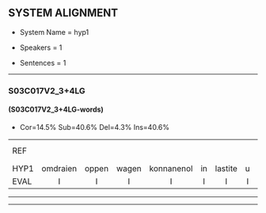 
## SYSTEM ALIGNMENT

- System Name = hyp1

- Speakers = 1

- Sentences = 1

---

### S03C017V2_3+4LG

#### (S03C017V2_3+4LG-words)

- Cor=14.5%	Sub=40.6%	Del=4.3%	Ins=40.6%

|  |  |  |  |  |  |  |  |  |  |  |  |  |  |  |  |  |  |  |  |  |  |  |  |  |  |  |  |  |  |  |  |  |  |  |  |  |  |  |  |  |  |  |  |  |  |  |  |  |  |  |  |  |  |  |  |  |  |  |  |  |  |  |  |  |  |  |  |  |  |
|:--- |:---:|:---:|:---:|:---:|:---:|:---:|:---:|:---:|:---:|:---:|:---:|:---:|:---:|:---:|:---:|:---:|:---:|:---:|:---:|:---:|:---:|:---:|:---:|:---:|:---:|:---:|:---:|:---:|:---:|:---:|:---:|:---:|:---:|:---:|:---:|:---:|:---:|:---:|:---:|:---:|:---:|:---:|:---:|:---:|:---:|:---:|:---:|:---:|:---:|:---:|:---:|:---:|:---:|:---:|:---:|:---:|:---:|:---:|:---:|:---:|:---:|:---:|:---:|:---:|:---:|:---:|:---:|:---:|:---:|
| REF |  |  |  |  |  |  |  |  |  |  |  |  |  |  |  |  | omdraaien | poppenwagen | konijnenhok*(konijnenhol) | elastiekje | ruziemaken | teddybeer | dierentuin | paddenstoelen | verstoppertje | wasmachine | fototoestel | vrachtwagen | buurmannen*(buurman) | vogelkooi | olifant | schommelen | iedereen | schoenenwinkel | * | knutselen | ophangen | verjaardag | sprookjesboek |  |  |  |  |  | tandenborstel | slaapkamer |  |  |  |  |  |  |  | achterdeur | ziekenhuis | nieuwsgierig | afblijven | kabouter | washandje | sneeuwwitje | vakantie | limonade | autorijden | eindelijk | familie | chocolade | *s | *s | *s |
| HYP1 | omdraien | oppen | wagen | konnanenol | in | lastite | u | i | nakan | da | ibeer | hier | m | den | parinstoel | in | ertobbertje | mar | ass | mat | chine | fototostel | talet | papier | gai | pabi | vraagtwagen | buurman | vohelkooi | colifan | d | schomwelen | iedereen | schoonweel | winkel | knutselen | ophangen | verjaardag | sprookjesboek | danen | borstol | lus | ifer | les | efer | slaapkamer | achterde | viekenanieuwsgierig | afblerven | ik | ebauter | wat | hant | je | snee | weet | je? | goeiendag | goeiendag | dat | kansol | livonade | autorijden | eindelijk | familie | chocolade |  |  |  |
| EVAL | I | I | I | I | I | I | I | I | I | I | I | I | I | I | I | I | S | S | S | S | S | S | S | S | S | S | S | S | S | S | S | S |  | S | S |  |  |  |  | I | I | I | I | I | S |  | I | I | I | I | I | I | I | S | S | S | S | S | S | S | S | S |  |  |  |  | D | D | D |
---

---
